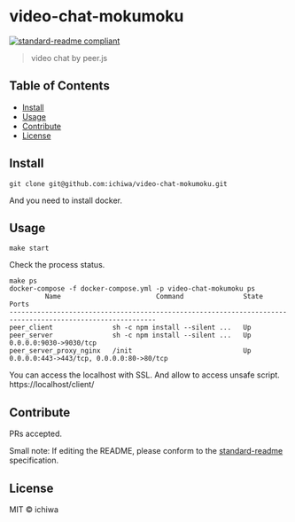 # video-chat-mokumoku

[![standard-readme compliant](https://img.shields.io/badge/standard--readme-OK-green.svg?style=flat-square)](https://github.com/RichardLitt/standard-readme)

> video chat by peer.js

## Table of Contents

- [Install](#install)
- [Usage](#usage)
- [Contribute](#contribute)
- [License](#license)

## Install

```
git clone git@github.com:ichiwa/video-chat-mokumoku.git
```

And you need to install docker.

## Usage

```
make start
```

Check the process status.

```
make ps
docker-compose -f docker-compose.yml -p video-chat-mokumoku ps
         Name                        Command               State                    Ports
-----------------------------------------------------------------------------------------------------------
peer_client               sh -c npm install --silent ...   Up
peer_server               sh -c npm install --silent ...   Up      0.0.0.0:9030->9030/tcp
peer_server_proxy_nginx   /init                            Up      0.0.0.0:443->443/tcp, 0.0.0.0:80->80/tcp
```

You can access the localhost with SSL.
And allow to access unsafe script.
https://localhost/client/


## Contribute

PRs accepted.

Small note: If editing the README, please conform to the [standard-readme](https://github.com/RichardLitt/standard-readme) specification.

## License

MIT © ichiwa
